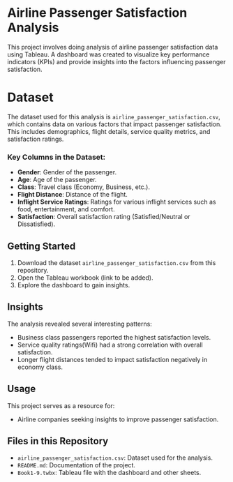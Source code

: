 # Airline Passenger Satisfaction Analysis

This project involves doing analysis of airline passenger satisfaction data using Tableau. A dashboard was created to visualize key performance indicators (KPIs) and provide insights into the factors influencing passenger satisfaction.

# Dataset

The dataset used for this analysis is `airline_passenger_satisfaction.csv`, which contains data on various factors that impact passenger satisfaction. This includes demographics, flight details, service quality metrics, and satisfaction ratings.

### Key Columns in the Dataset:
- **Gender**: Gender of the passenger.
- **Age**: Age of the passenger.
- **Class**: Travel class (Economy, Business, etc.).
- **Flight Distance**: Distance of the flight.
- **Inflight Service Ratings**: Ratings for various inflight services such as food, entertainment, and comfort.
- **Satisfaction**: Overall satisfaction rating (Satisfied/Neutral or Dissatisfied).


## Getting Started

1. Download the dataset `airline_passenger_satisfaction.csv` from this repository.
2. Open the Tableau workbook (link to be added).
3. Explore the dashboard to gain insights.

## Insights

The analysis revealed several interesting patterns:
- Business class passengers reported the highest satisfaction levels.
- Service quality ratings(Wifi) had a strong correlation with overall satisfaction.
- Longer flight distances tended to impact satisfaction negatively in economy class.

## Usage

This project serves as a resource for:
- Airline companies seeking insights to improve passenger satisfaction.

## Files in this Repository
- `airline_passenger_satisfaction.csv`: Dataset used for the analysis.
- `README.md`: Documentation of the project.
- `Book1-9.twbx`: Tableau file with the dashboard and other sheets.



